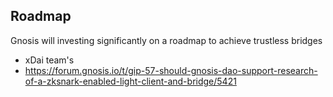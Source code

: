 ## Roadmap
Gnosis will investing significantly on a roadmap to achieve trustless bridges
- xDai team's 
- https://forum.gnosis.io/t/gip-57-should-gnosis-dao-support-research-of-a-zksnark-enabled-light-client-and-bridge/5421


